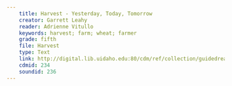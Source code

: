 ```yaml
---
    title: Harvest - Yesterday, Today, Tomorrow
    creator: Garrett Leahy
    reader: Adrienne Vitullo
    keywords: harvest; farm; wheat; farmer
    grade: fifth
    file: Harvest
    type: Text
    link: http://digital.lib.uidaho.edu:80/cdm/ref/collection/guidedread/id/234
    cdmid: 234
    soundid: 236
---
```


